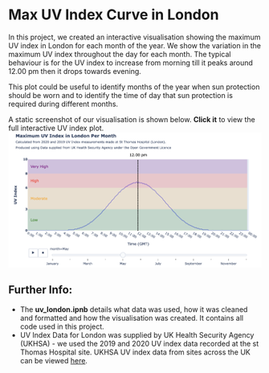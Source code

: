 # Max UV Index Curve in London
In this project, we created an interactive visualisation showing the maximum UV index in London for each month of the year. We show the variation in the maximum UV index throughout the day for each month. The typical behaviour is for the UV index to increase from morning till it peaks around 12.00 pm then it drops towards evening. 

This plot could be useful to identify months of the year when sun protection should be worn and to identify the time of day that sun protection is required during different months. 

A static screenshot of our visualisation is shown below. **Click it** to view the full interactive UV index plot. 
[![plot](plot_image.png)](https://htmlpreview.github.io/?https://github.com/rhart-rup/UV-Index-Curve-London/blob/main/london_UV_curve.html)

## Further Info: 
- The **uv_london.ipnb** details what data was used, how it was cleaned and formatted and how the visualisation was created. It contains all code used in this project. 
- UV Index Data for London was supplied by UK Health Security Agency (UKHSA) - we used the 2019 and 2020 UV index data recorded at the st Thomas Hospital site. UKHSA UV index data from sites across the UK can be viewed [here](https://uk-air.defra.gov.uk/data/uv-index-graphs). 
